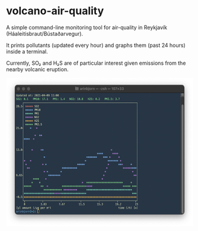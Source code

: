 # volcano-air-quality

A simple command-line monitoring tool for air-quality in Reykjavík (Háaleitisbraut/Bústaðarvegur).

It prints pollutants (updated every hour) and graphs them (past 24 hours) inside a terminal.

Currently, SO₂ and H₂S are of particular interest given emissions from the nearby volcanic eruption.

<img src="image.png" height="400">

